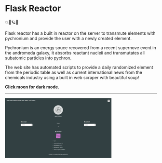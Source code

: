 # Flask Reactor

💥🌛🪐🌌

Flask reactor has a built in reactor on the server to transmute elements with pychronium and provide the user with a newly created element.

Pychronium is an energy souce recovered from a recent supernove event in the andromeda galaxy, it absorbs reactant nucleii and transmutates all subatomic particles into pychron.


The web site has automated scripts to provide a daily randomized element from the periodic table as well as current international news from the chemicals industry using a built in web scraper with beautiful soup!

**Click moon for dark mode.**

<hr>

<img src="./assets/readmeimage.png" width="70%">













